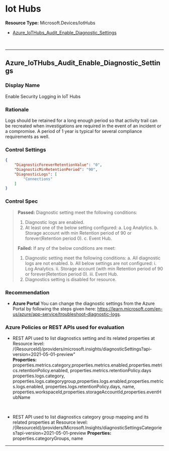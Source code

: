 # Iot Hubs
**Resource Type:** Microsoft.Devices/IotHubs

<!-- TOC -->

- [Azure_IoTHubs_Audit_Enable_Diagnostic_Settings](#azure_iothubs_audit_enable_diagnostic_settings)

<!-- /TOC -->
<br/>

___ 

## Azure_IoTHubs_Audit_Enable_Diagnostic_Settings
 

### Display Name 
Enable Security Logging in IoT Hubs

### Rationale 
Logs should be retained for a long enough period so that activity trail can be recreated when investigations are required in the event of an incident or a compromise. A period of 1 year is typical for several compliance requirements as well.

### Control Settings 
```json 
{
    "DiagnosticForeverRetentionValue": "0",
    "DiagnosticMinRetentionPeriod": "90",
    "DiagnosticLogs": [
        "Connections"
    ]
}
 ```  

### Control Spec 

> **Passed:** 
> Diagnostic setting meet the following conditions:
>   1. Diagnostic logs are enabled.
>   2. At least one of the below setting configured:
>       a. Log Analytics.
>       b. Storage account with min Retention period of 90 or forever(Retention period 0).
>       c. Event Hub.
> 
> **Failed:** 
> If any of the below conditions are meet:
>   1. Diagnostic setting meet the following conditions:
>       a. All diagnostic logs are not enabled.
>       b. All below settings are not configured:
>          i. Log Analytics.
>          ii. Storage account (with min Retention period of 90 or forever(Retention period 0).
>          iii. Event Hub.
>   2. Diagnostics setting is disabled for resource.

 
### Recommendation 

- **Azure Portal** 
    You can change the diagnostic settings from the Azure Portal by following the steps given here: https://learn.microsoft.com/en-us/azure/app-service/troubleshoot-diagnostic-logs.
      

### Azure Policies or REST APIs used for evaluation 

- REST API used to list diagnostics setting and its related properties at Resource level: <br />
/{ResourceId}/providers/microsoft.insights/diagnosticSettings?api-version=2021-05-01-preview"<br />
**Properties:**
properties.metrics.category,properties.metrics.enabled,properties.metrics.retentionPolicy.enabled, properties.metrics.retentionPolicy.days<br />
properties.logs.category, properties.logs.categorygroup,properties.logs.enabled,properties.metrics.logs.enabled, properties.logs.retentionPolicy.days, name, properties.workspaceId,properties.storageAccountId,properties.eventHubName
 <br />

- REST API used to list diagnostics category group mapping and its related properties at Resource level: <br />
/{ResourceId}/providers/Microsoft.Insights/diagnosticSettingsCategories?api-version=2021-05-01-preview
**Properties:**
properties.categoryGroups, name
___ 


